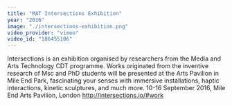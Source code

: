 ```yaml
---
title: "MAT Intersections Exhibition"
year: "2016"
image: "./intersections-exhibition.png"
video_provider: "vimeo"
video_id: "186455106"
---
```

Intersections is an exhibition organised by researchers from the Media and Arts Technology CDT programme. Works originated from the inventive research of Msc and PhD students will be presented at the Arts Pavilion in Mile End Park, fascinating your senses with immersive installations, haptic interactions, kinetic sculptures, and much more.
10-16 September 2016, Mile End Arts Pavilion, London
http://intersections.io/#work